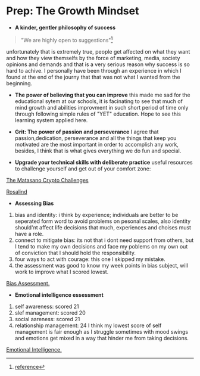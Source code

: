 # Prep: The Growth Mindset

- **A kinder, gentler philosophy of success**
 > "We are highly open to suggestions"[^1]

unfortunately that is extremely true, people get affected on what they want and how they view themselfs by the force of marketing, media, society opinions and demands and that is a very serious reason why success is so hard to achive.
I personally have been through an experience in which I found at the end of the journy that that was not what I wanted from the beginning.
 


- **The power of believing that you can improve**
this made me sad for the educational sytem at our schools, it is facinating to see that much of mind growth and abilities improvment in such short period of time only through following simple rules of "YET" education. Hope to see this learning system applied here.

- **Grit: The power of passion and perseverance**
I agree that passion,dedication, perseverance and all the things that keep you motivated are the most important in order to accomplish any work, besides, I think that is what gives everything we do fun and special.

- **Upgrade your technical skills with deliberate practice**
useful resources to challenge yourself and get out of your comfort zone:

 [The Matasano Crypto Challenges](https://web.archive.org/web/20160620111206/http://cryptopals.com/)
 
 [Rosalind](https://web.archive.org/web/20160607102654/http://rosalind.info/about/)
 
 - **Assessing Bias**
1. bias and identity: i think by experience; individuals are better to be seperated form word to avoid problems on pesonal scales, also identity should'nt  affect life decisions that much, experiences and choises must have a role.
2. connect to mitigate bias: its not that i dont need support from others, but I tend to make my own decisions and face my poblems on my own out of conviction that I should hold the responsibility.
3. four ways to act with courage: this one I skipped my mistake.
4. the assessment was good to know my week points in bias subject, will work to improve what I scored lowest.

 [Bias Assessment.](https://codefellows.github.io/common_curriculum/career_coaching/301/bias-assessment.pdf)
 
- **Emotional intelligence essessment**
1. self awareness: scored 21 
2. slef management: scored 20
3. social aareness: scored 21
4. relationship management: 24
I think my lowest score of self management is fair enough as I struggle sometimes with mood swings and emotions get mixed in a way that hinder me from taking decisions.

 [Emotional Intelligence.](https://codefellows.github.io/common_curriculum/career_coaching/201/emotional-intelligence-assessment.pdf)

 
 [^1]: [reference](https://www.ted.com/talks/alain_de_botton_a_kinder_gentler_philosophy_of_success)

